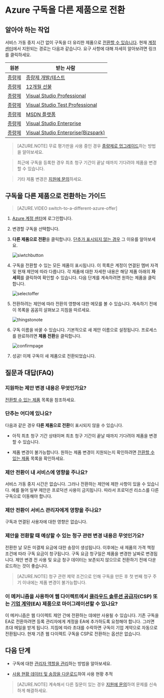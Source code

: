<properties
	pageTitle="Azure 구독을 다른 제품으로 전환 | Microsoft Azure"
	description="Azure 구독을 변경하고 구독 관리 포털을 사용하여 다른 제품으로 전환하는 방법에 대해 알아봅니다."
	services=""
	documentationCenter=""
	authors="genlin"
	manager="msmbaldwin"
	editor=""
	tags="billing,top-support-issue"/>

<tags
	ms.service="billing"
	ms.workload="na"
	ms.tgt_pltfrm="na"
	ms.devlang="na"
	ms.topic="article"
	ms.date="09/06/2016"
	ms.author="genli"/>

# Azure 구독을 다른 제품으로 전환

## 알아야 하는 작업

서비스 가동 중지 시간 없이 구독을 더 유리한 제품으로 [전환할 수 있습니다](#where-is-the-button). 현재 [계정 센터](https://account.windowsazure.com/Subscriptions)에서 지원되는 경로는 다음과 같습니다. 요구 사항에 대해 자세히 알아보려면 링크를 클릭하세요.

| 원본 | 받는 사람   |
|-------------------------------------------------------------------|-----------------------------------------------------------------------------------------|
| [종량제](https://azure.microsoft.com/offers/ms-azr-0003p/) | [종량제 개발/테스트](https://azure.microsoft.com/offers/ms-azr-0023p/) |
| [종량제](https://azure.microsoft.com/offers/ms-azr-0003p/) | [12개월 선불](https://azure.microsoft.com/offers/ms-azr-0026p/) |
| [종량제](https://azure.microsoft.com/offers/ms-azr-0003p/) | [Visual Studio Professional](https://azure.microsoft.com/offers/ms-azr-0059p/) |
| [종량제](https://azure.microsoft.com/offers/ms-azr-0003p/) | [Visual Studio Test Professional](https://azure.microsoft.com/offers/ms-azr-0060p/) |
| [종량제](https://azure.microsoft.com/offers/ms-azr-0003p/) | [MSDN 플랫폼](https://azure.microsoft.com/offers/ms-azr-0062p/) |
| [종량제](https://azure.microsoft.com/offers/ms-azr-0003p/) | [Visual Studio Enterprise](https://azure.microsoft.com/offers/ms-azr-0063p/) |
| [종량제](https://azure.microsoft.com/offers/ms-azr-0003p/) | [Visual Studio Enterprise(Bizspark)](https://azure.microsoft.com/offers/ms-azr-0064p/) |
> [AZURE.NOTE] 무료 평가판을 사용 중인 경우 [종량제로 업그레이드](billing-buy-sign-up-azure-subscription.md#upgrade-azure-free-trial-to-pay-as-you-go)하는 방법을 알아보세요.

> 최근에 구독을 등록한 경우 최초 청구 기간이 끝날 때까지 기다려야 제품을 변경할 수 있습니다.

> 기타 제품 변경은 [지원에 문의](https://portal.azure.com/?#blade/Microsoft_Azure_Support/HelpAndSupportBlade)하세요.
	
## 구독을 다른 제품으로 전환하는 가이드

> [AZURE.VIDEO switch-to-a-different-azure-offer]

1.	[Azure 계정 센터](https://account.windowsazure.com/Subscriptions)에 로그인합니다.
2.	변경할 구독을 선택합니다.
3.	**다른 제품으로 전환**을 클릭합니다. [단추가 표시되지 않는 경우](#where-is-the-button) 그 이유를 알아보세요.

	![siwtchbutton](./media/billing-how-to-switch-azure-offer/switchbutton.png)
	
4.	구독을 전환할 수 있는 모든 제품이 표시됩니다. 이 목록은 계정이 연결된 멤버 자격 및 현재 제안에 따라 다릅니다. 각 제품에 대한 자세한 내용은 해당 제품 아래의 **자세히**를 클릭하여 확인할 수 있습니다. 다음 단계를 계속하려면 원하는 제품을 클릭합니다.

	![selectoffer](./media/billing-how-to-switch-azure-offer/selectoffer.png)
5.	전환하려는 제안에 따라 전환의 영향에 대한 메모를 볼 수 있습니다. 계속하기 전에 이 목록을 꼼꼼히 살펴보고 지침을 따르세요.

	![thingstonote](./media/billing-how-to-switch-azure-offer/thingstonote.png)
6.	구독 이름을 바꿀 수 있습니다. 기본적으로 새 제안 이름으로 설정됩니다. 프로세스를 완료하려면 **제품 전환**을 클릭합니다.

	![confirmpage](./media/billing-how-to-switch-azure-offer/confirmpage.png)
7.	성공! 이제 구독이 새 제품으로 전환되었습니다.

## 질문과 대답(FAQ)

### 지원하는 제안 변경 내용은 무엇인가요?

[전환할 수 있는 제품](#what-you-need-to-know) 목록을 참조하세요.

### 단추는 어디에 있나요?

다음과 같은 경우 **다른 제품으로 전환**이 표시되지 않을 수 있습니다.

- 아직 최초 청구 기간 상태이며 최초 청구 기간이 끝날 때까지 기다려야 제품을 변경할 수 있습니다.

- 제품 변경이 불가능합니다. 원하는 제품 변경이 지원되는지 확인하려면 [전환할 수 있는 제품](#what-you-need-to-know) 목록을 확인하세요.

### 제안 전환이 내 서비스에 영향을 주나요?

서비스 가동 중지 시간은 없습니다. 그러나 전환하는 제안에 제한 사항이 있을 수 있습니다. 예를 들어 일부 제안은 프로덕션 사용이 금지됩니다. 따라서 프로덕션 리소스를 다른 구독으로 이동해야 합니다.

### 제안 전환이 서비스 관리자에게 영향을 주나요? 

구독과 연결된 사용자에 대한 영향은 없습니다.

### 제안을 전환할 때 예상할 수 있는 청구 관련 변경 내용은 무엇인가요?

전환한 날 모든 미결제 요금에 대한 송장이 생성됩니다. 이후에는 새 제품의 가격 책정 조건에 따라 구독 요금이 청구됩니다. 구독 요금 청구일은 제품을 변경한 날짜로 변경됩니다. 제안 변경 전 사용 및 요금 청구 데이터는 보존되지 않으므로 전환하기 전에 다운로드하는 것이 좋습니다.

> [AZURE.NOTE] 청구 관련 제약 조건으로 인해 구독을 만든 후 첫 번째 청구 주기 이내에는 제품 변경이 불가능합니다.

### 이 메커니즘을 사용하여 웹 다이렉트에서 [클라우드 솔루션 공급자](https://partner.microsoft.com/Solutions/cloud-reseller-overview)(CSP) 또는 [기업 계약](https://azure.microsoft.com/pricing/enterprise-agreement/)(EA) 제품으로 마이그레이션할 수 있나요?

이 메커니즘은 웹 다이렉트 제안 간에 전환하는 데에만 사용될 수 있습니다. 기존 구독을 EA로 전환하려면 등록 관리자에게 계정을 EA에 추가하도록 요청해야 합니다. 그러면 초대 메일을 받게 됩니다. 지침에 따라 초대를 수락하면 구독이 기업 계약으로 자동으로 전환됩니다. 현재 기존 웹 다이렉트 구독을 CSP로 전환하는 옵션은 없습니다.

## 다음 단계

- 구독에 대한 [관리자 역할을 관리](billing-add-change-azure-subscription-administrator.md)하는 방법을 알아보세요.

- [사용 현황 데이터 및 송장을 다운로드](billing-download-azure-invoice-daily-usage-date.md)하여 사용 현황 추적

> [AZURE.NOTE] 계속해서 다른 질문이 있는 경우 [지원에 문의](https://portal.azure.com/?#blade/Microsoft_Azure_Support/HelpAndSupportBlade)하여 문제를 신속하게 해결하세요.

<!---HONumber=AcomDC_0914_2016-->
